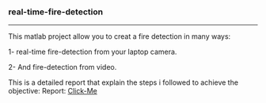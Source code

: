### real-time-fire-detection
-----------------------------------------------------------------------------------------------------------------------------------
This matlab project allow you to creat a fire detection in many ways:

1- real-time fire-detection from your laptop camera.

2- And fire-detection from video.

This is a detailed report that explain the steps i followed to achieve the objective:
Report: [Click-Me](https://github.com/VraiHack/real-time-fire-detection/blob/main/Fire-detection-using-MATALB-image-processing.pdf)


